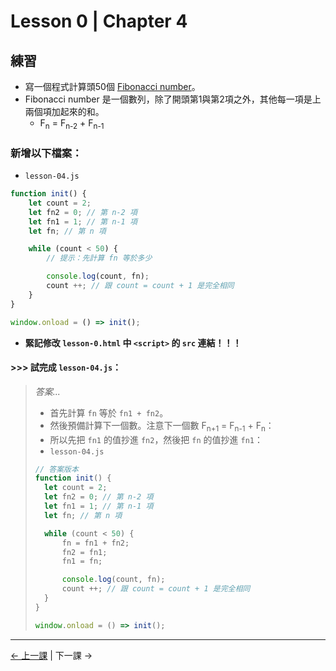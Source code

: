 # Lesson 0 | Chapter 4

## 練習
- 寫一個程式計算頭50個 [Fibonacci number](https://en.wikipedia.org/wiki/Fibonacci_number)。
- Fibonacci number 是一個數列，除了開頭第1與第2項之外，其他每一項是上兩個項加起來的和。
  - F<sub>n</sub> = F<sub>n-2</sub> + F<sub>n-1</sub>

### 新增以下檔案：
- `lesson-04.js`
```javascript
function init() {
	let count = 2;
	let fn2 = 0; // 第 n-2 項
	let fn1 = 1; // 第 n-1 項
	let fn; // 第 n 項

	while (count < 50) {
		// 提示：先計算 fn 等於多少

		console.log(count, fn);
		count ++; // 跟 count = count + 1 是完全相同
	}
}

window.onload = () => init();
```
- **緊記修改 `lesson-0.html` 中 `<script>` 的 `src` 連結！！！**

#### >>> 試完成 `lesson-04.js`：
> _答案..._
> - 首先計算 `fn` 等於 `fn1 + fn2`。
> - 然後預備計算下一個數。注意下一個數 F<sub>n+1</sub> = F<sub>n-1</sub> + F<sub>n</sub>：
> - 所以先把 `fn1` 的值抄進 `fn2`，然後把 `fn` 的值抄進 `fn1`：
> - `lesson-04.js`
> ```javascript
> // 答案版本
> function init() {
> 	let count = 2;
> 	let fn2 = 0; // 第 n-2 項
> 	let fn1 = 1; // 第 n-1 項
> 	let fn; // 第 n 項
> 
> 	while (count < 50) {
> 		fn = fn1 + fn2;
> 		fn2 = fn1;
> 		fn1 = fn;
> 
> 		console.log(count, fn);
> 		count ++; // 跟 count = count + 1 是完全相同
> 	}
> }
> 
> window.onload = () => init();
> ```

---

[← 上一課](lesson-03.md) | 下一課 →
